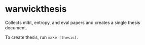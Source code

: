 # warwickthesis

Collects mlbt, entropy, and eval papers and creates a single thesis document.

To create thesis, run `make [thesis]`.



